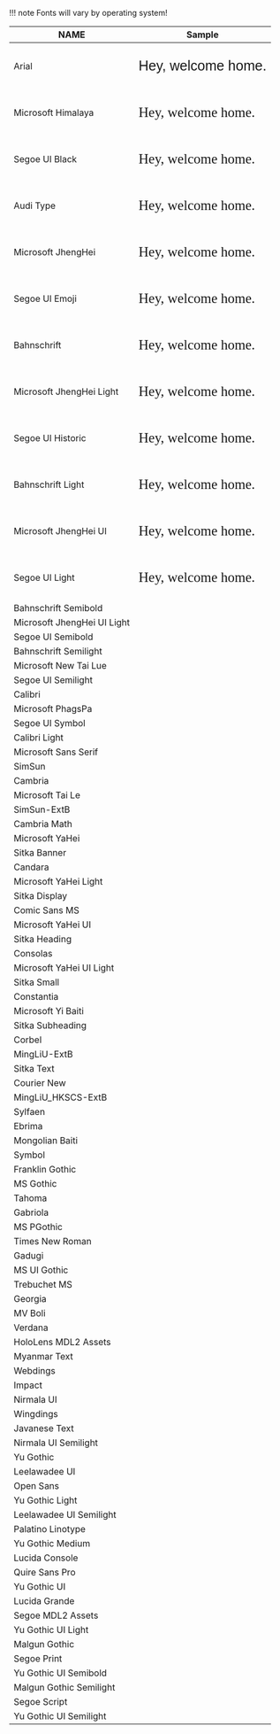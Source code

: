 !!! note
	Fonts will vary by operating system!

| NAME  | Sample   | 
| ------------ | ------------ |
| Arial  |  <p style = "font-family: Arial;font-size:25px;">Hey, welcome home.</p>   | 
| Microsoft Himalaya   |  <p style = "font-family: Microsoft Himalaya;font-size:25px;">Hey, welcome home.</p>  | 
| Segoe UI Black   |  <p style = "font-family: Segoe UI Black;font-size:25px;">Hey, welcome home.</p>  | 
| Audi Type  |  <p style = "font-family: Microsoft Himalaya;font-size:25px;">Hey, welcome home.</p>  | 
| Microsoft JhengHei  |  <p style = "font-family: Audi Type;font-size:25px;">Hey, welcome home.</p>  | 
| Segoe UI Emoji  |  <p style = "font-family: Segoe UI Emoji;font-size:25px;">Hey, welcome home.</p>  | 
| Bahnschrift  |  <p style = "font-family: Bahnschrift;font-size:25px;">Hey, welcome home.</p>  | 
| Microsoft JhengHei Light  |  <p style = "font-family: Microsoft JhengHei Light;font-size:25px;">Hey, welcome home.</p>  | 
| Segoe UI Historic  |  <p style = "font-family: Segoe UI Historic;font-size:25px;">Hey, welcome home.</p>  | 
| Bahnschrift Light  |  <p style = "font-family: Bahnschrift Light;font-size:25px;">Hey, welcome home.</p>  | 
| Microsoft JhengHei UI  |  <p style = "font-family: Microsoft JhengHei UI;font-size:25px;">Hey, welcome home.</p>  | 
| Segoe UI Light  |  <p style = "font-family: Segoe UI Light;font-size:25px;">Hey, welcome home.</p>  | 
| Bahnschrift Semibold  |    | 
| Microsoft JhengHei UI Light  |    | 
| Segoe UI Semibold  |    | 
| Bahnschrift Semilight  |    | 
| Microsoft New Tai Lue  |    | 
| Segoe UI Semilight  |    | 
| Calibri  |    | 
| Microsoft PhagsPa  |    | 
| Segoe UI Symbol  |    | 
| Calibri Light  |    | 
| Microsoft Sans Serif  |    | 
| SimSun  |    | 
| Cambria  |    | 
| Microsoft Tai Le  |    | 
| SimSun-ExtB  |    | 
| Cambria Math  |    | 
| Microsoft YaHei  |    | 
| Sitka Banner  |    | 
| Candara  |    | 
| Microsoft YaHei Light  |    | 
| Sitka Display  |    | 
| Comic Sans MS  |    | 
| Microsoft YaHei UI  |    | 
| Sitka Heading  |    | 
| Consolas  |    | 
| Microsoft YaHei UI Light  |    | 
| Sitka Small  |    | 
| Constantia  |    | 
| Microsoft Yi Baiti  |    | 
| Sitka Subheading  |    | 
| Corbel  |    | 
| MingLiU-ExtB  |    | 
| Sitka Text  |    | 
| Courier New  |    | 
| MingLiU_HKSCS-ExtB  |    | 
| Sylfaen  |    | 
| Ebrima  |    | 
| Mongolian Baiti  |    | 
| Symbol  |    | 
| Franklin Gothic  |    | 
| MS Gothic  |    | 
| Tahoma  |    | 
| Gabriola  |    | 
| MS PGothic  |    | 
| Times New Roman  |    | 
| Gadugi  |    | 
| MS UI Gothic  |    | 
| Trebuchet MS  |    | 
| Georgia  |    | 
| MV Boli  |    | 
| Verdana  |    | 
| HoloLens MDL2 Assets  |    | 
| Myanmar Text  |    | 
| Webdings  |    | 
| Impact  |    | 
| Nirmala UI  |    | 
| Wingdings  |    | 
| Javanese Text  |    | 
| Nirmala UI Semilight  |    | 
| Yu Gothic  |    | 
| Leelawadee UI  |    | 
| Open Sans  |    | 
| Yu Gothic Light  |    | 
| Leelawadee UI Semilight  |    | 
| Palatino Linotype  |    | 
| Yu Gothic Medium  |    | 
| Lucida Console  |    | 
| Quire Sans Pro  |    | 
| Yu Gothic UI  |    | 
| Lucida Grande  |    | 
| Segoe MDL2 Assets  |    | 
| Yu Gothic UI Light  |    | 
| Malgun Gothic  |    | 
| Segoe Print  |    | 
| Yu Gothic UI Semibold  |    | 
| Malgun Gothic Semilight  |    | 
| Segoe Script  |    | 
| Yu Gothic UI Semilight  |    | 



